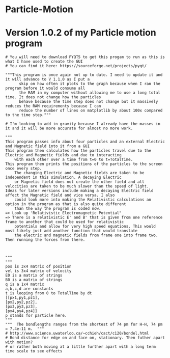 # Particle-Motion
# Version 1.0.2 of my Particle motion program 

    # You will need to download PYQT5 to get this progam to run as this is what I have used to create the GUI
    # You can find it here: https://sourceforge.net/projects/pyqt/
    
    """This program is once again not up to date. I need to update it and it will advance to V 1.1.0 as I put a
          skip on how often it plots to the graph because when I ran the program before it would consume all 
          the RAM in my computer without allowing me to use a long total time. It does not change how the particles
          behave because the time step does not change but it massively reduces the RAM requirements because I can
          reduce the number of lines on matplotlib by about 100x compared to the time step."""
          
    # I'm looking to add in gravity because I already have the masses in it and it will be more accurate for almost no more work.
    
    """
    This program passes info about four particles and an external Electric and Magnetic field into it from a GUI
    This program then calculates how the particles travel due to the Electric and Magnetic fields and due to interacting
        with each other over a time from t=0 to t=TotalTime.
    This program then prints the positions of the particles to the screen once every step.
        The changing Electric and Magnetic fields are taken to be independent in this simulation. A decaying Electric
        or Magnetic field does not create the other field and all velocities are taken to be much slower than the speed of light.
    Ideas for later versions include making a decaying Electric field affect the Magnetic field and vice versa. I also
        could look more into making the Relativistic calculations an option in the program as that is also quite different
        than the way the program is coded now.
    => Look up 'Relativistic Electromagnetic Potential"
    => There is a relativistic E' and B' that is given from one reference frame to another that could be used for relativistic
        potentials and allow for very high speed equations. This would most likely just add another function that would translate
        the electric and magnetic fields from frame one into frame two. Then running the forces from there.
    
    
    
    """
    """
    pos is 3x4 matrix of position
    vel is 3x4 matrix of velocity
    E0 is a matrix of strings
    B0 is a matrix of strings
    q is a 1x4 matrix
    a,b,c,d are constants
    t is looping from 0 to TotalTime by dt
    [[px1,py1,pz1],
    [px2,py2,pz2],
    [px3,py3,pz3],
    [px4,py4,pz4]]
    p stands for particle here.
    """
    """  The bondlengths ranges from the shortest of 74 pm for H-H, 74 pm = 7.4e-11 m.  """
    # http://www.science.uwaterloo.ca/~cchieh/cact/c120/bondel.html 
    # Bond distance for edge on and face on, stationary. Then futher apart with motion?
    # or rather both moving at a little further apart with a long term time scale to see effects
